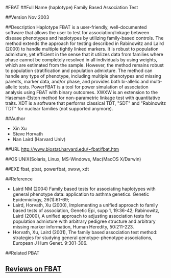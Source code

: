 #FBAT
##Full Name
(haplotype) Family Based Association Test

##Version
Nov 2003

##Description
Haplotype FBAT is a user-friendly, well-documented software that allows the user to test for association/linkage between disease phenotypes and haplotypes by utilizing family-based controls. The method extends the approach for testing described in Rabinowitz and Laird (2000) to handle multiple tightly linked markers. It is robust to population admixture, yet efficient in the sense that it utilizes data from families where phase cannot be completely resolved in all individuals by using weights, which are estimated from the sample. However, the method remains robust to population stratification and population admixture. The method can handle any type of phenotype, including multiple phenotypes and missing parents, marker data, and/or phase, and provides both bi-allelic and multi-allelic tests. PowerFBAT is a tool for power simulation of association analysis using FBAT with binary outcomes. XWXW is an extension to the Haseman-Elston method for non-parametric linkage test with quantitative traits. XDT is a software that performs classical TDT, "SDT" and "Rabinowitz TDT" for nuclear families (not supported anymore).

##Author
* Xin Xu
* Steve Horvath
* Nan Laird (Harvard Univ)

##URL
http://www.biostat.harvard.edu/~fbat/fbat.htm

##OS
UNIX(Solaris, Linux, MS-Windows, Mac(MacOS X/Darwin)

##EXE
fbat, pbat, powerfbat, xwxw, xdt

##Reference
* Laird NM (2004) Family based tests for associating haplotypes with general phenotype data: application to asthma genetics. Genetic Epidemiology, 26(1):61-69;
* Laird, Horvath, Xu (2000), Implementing a unified approach to family based tests of association, Genetic Epi, supp 1, 19:36-42; Rabinowitz, Laird (2000), A unified approach to adjusting association tests for population admixture with arbitrary pedigree structure and arbitrary missing marker information, Human Heredity, 50:211-223.
* Horvath, Xu, Laird (2001), The family based association test method: strategies for studying general genotype-phenotype associations, European J Hum Genet. 9:301-306.

##Related
PBAT


## [Reviews on FBAT](https://github.com/gaow/genetic-analysis-software/issues/125)